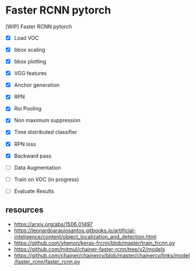# Faster RCNN pytorch
[WIP] Faster RCNN pytorch

- [x] Load VOC
- [x] bbox scaling
- [x] bbox plotting
- [x] VGG features
- [x] Anchor generation
- [x] RPN
- [x] Roi Pooling
- [x] Non maximum suppression
- [x] Time distributed classifier
- [x] RPN loss
- [x] Backward pass
- [ ] Data Augmentation
- [ ] Train on VOC (in progress)
- [ ] Evaluate Results


## resources
- https://arxiv.org/abs/1506.01497
- https://leonardoaraujosantos.gitbooks.io/artificial-inteligence/content/object_localization_and_detection.html
- https://github.com/yhenon/keras-frcnn/blob/master/train_frcnn.py
- https://github.com/mitmul/chainer-faster-rcnn/tree/v2/models
- https://github.com/chainer/chainercv/blob/master/chainercv/links/model/faster_rcnn/faster_rcnn.py